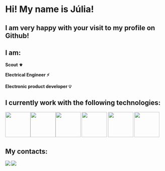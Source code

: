 <h1 align="start"> Hi! My name is Júlia! </h1>

<h2 align="start"> I am very happy with your visit to my profile on Github! </h2>

<h2 align="start"> I am: </h2>


<p><strong> Scout ⚜️

Electrical Engineer ⚡
  
  Electronic product developer 💡</p>





<h2 align="start"> I currently work with the following technologies: </h2>


<img src="https://cdn.jsdelivr.net/gh/devicons/devicon/icons/python/python-original.svg" width="80" height="80"/><img src="https://cdn.jsdelivr.net/gh/devicons/devicon/icons/git/git-original.svg" width="80" height="80"/><img src="https://cdn.jsdelivr.net/gh/devicons/devicon/icons/c/c-original.svg" width="80" height="80"/>
<img src="https://cdn.jsdelivr.net/gh/devicons/devicon/icons/html5/html5-original.svg" width="80" height="80" />
<img src="https://cdn.jsdelivr.net/gh/devicons/devicon/icons/css3/css3-original.svg" width="80" height="80" />
<img src="https://cdn.jsdelivr.net/gh/devicons/devicon/icons/java/java-original.svg" width="80" height="80" />

<h2 align="start"> My contacts: </h2>
<div>
<a href="https://www.linkedin.com/in/cortezjulia" target="_blank"><img src="https://img.shields.io/badge/-LinkedIn-%230077B5?style=for-the-badge&logo=linkedin&logoColor=white" target="_blank"></a> 
<a href = "mailto:cortez.julia@outlook.com.br"><img src="https://img.shields.io/badge/Microsoft_Outlook-0078D4?style=for-the-badge&logo=microsoft-outlook&logoColor=white" target="_blank"></a>
</div>
